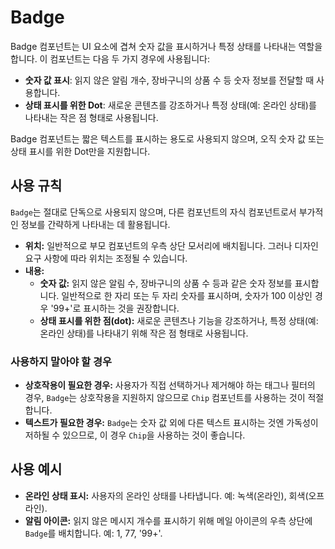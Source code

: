 # Badge

Badge 컴포넌트는 UI 요소에 겹쳐 숫자 값을 표시하거나 특정 상태를 나타내는 역할을 합니다. 이 컴포넌트는 다음 두 가지 경우에 사용됩니다:

- **숫자 값 표시**: 읽지 않은 알림 개수, 장바구니의 상품 수 등 숫자 정보를 전달할 때 사용합니다.
- **상태 표시를 위한 Dot**: 새로운 콘텐츠를 강조하거나 특정 상태(예: 온라인 상태)를 나타내는 작은 점 형태로 사용됩니다.

Badge 컴포넌트는 짧은 텍스트를 표시하는 용도로 사용되지 않으며, 오직 숫자 값 또는 상태 표시를 위한 Dot만을 지원합니다. 

## 사용 규칙

`Badge`는 절대로 단독으로 사용되지 않으며, 다른 컴포넌트의 자식 컴포넌트로서 부가적인 정보를 간략하게 나타내는 데 활용됩니다.

- **위치:** 일반적으로 부모 컴포넌트의 우측 상단 모서리에 배치됩니다. 그러나 디자인 요구 사항에 따라 위치는 조정될 수 있습니다.
- **내용:**
  - **숫자 값:** 읽지 않은 알림 수, 장바구니의 상품 수 등과 같은 숫자 정보를 표시합니다. 일반적으로 한 자리 또는 두 자리 숫자를 표시하며, 숫자가 100 이상인 경우 '99+'로 표시하는 것을 권장합니다.
  - **상태 표시를 위한 점(dot):** 새로운 콘텐츠나 기능을 강조하거나, 특정 상태(예: 온라인 상태)를 나타내기 위해 작은 점 형태로 사용됩니다.

### 사용하지 말아야 할 경우

- **상호작용이 필요한 경우:** 사용자가 직접 선택하거나 제거해야 하는 태그나 필터의 경우, `Badge`는 상호작용을 지원하지 않으므로 `Chip` 컴포넌트를 사용하는 것이 적절합니다.
- **텍스트가 필요한 경우:** `Badge`는 숫자 값 외에 다른 텍스트 표시하는 것엔 가독성이 저하될 수 있으므로, 이 경우 `Chip`을 사용하는 것이 좋습니다.

## 사용 예시

- **온라인 상태 표시:** 사용자의 온라인 상태를 나타냅니다. 예: 녹색(온라인), 회색(오프라인).
- **알림 아이콘:** 읽지 않은 메시지 개수를 표시하기 위해 메일 아이콘의 우측 상단에 `Badge`를 배치합니다. 예: 1, 77, '99+'.

